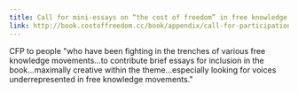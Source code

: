 ```yaml
---
title: Call for mini-essays on “the cost of freedom” in free knowledge movements in honor of Bassel Khartabil
link: http://book.costoffreedom.cc/book/appendix/call-for-participations.html
---
```


CFP to people "who have been fighting in the trenches of various free knowledge movements...to contribute brief essays for inclusion in the book...maximally creative within the theme...especially looking for voices underrepresented in free knowledge movements."
